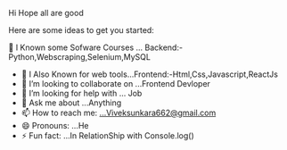 Hi Hope all are good

Here are some ideas to get you started:

 🔭 I Known some Sofware Courses ... Backend:-Python,Webscraping,Selenium,MySQL
- 🌱 I Also Known for web tools...Frontend:-Html,Css,Javascript,ReactJs
- 👯 I’m looking to collaborate on ...Frontend Devloper
- 🤔 I’m looking for help with ... Job
- 💬 Ask me about ...Anything
- 📫 How to reach me: ...Viveksunkara662@gmail.com
- 😄 Pronouns: ...He
- ⚡ Fun fact: ...In RelationShip with Console.log()
